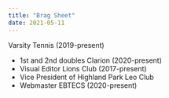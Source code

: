 ```yaml
---
title: "Brag Sheet"
date: 2021-05-11
---
```

Varsity Tennis (2019-present)
- 1st and 2nd doubles
Clarion (2020-present)
- Visual Editor
Lions Club (2017-present)
- Vice President of Highland Park Leo Club
- Webmaster
EBTECS (2020-present)

